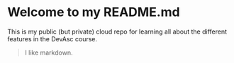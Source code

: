 # Welcome to my README.md
This is my public (but private) cloud repo for learning all about the different features in the DevAsc course. 
> I like markdown. 
